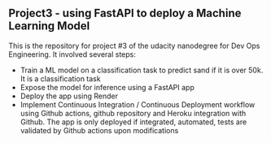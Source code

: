 ## Project3 - using FastAPI to deploy a Machine Learning Model
This is the repository for project #3 of the udacity nanodegree for Dev Ops Engineering. It involved several steps:


* Train a ML model on a classification task to predict sand if it is over 50k. It is a classification task
* Expose the model for inference using a FastAPI app
* Deploy the app using Render
* Implement Continuous Integration / Continuous Deployment workflow using Github actions, github repository and Heroku integration with Github. The app is only deployed if integrated, automated, tests are validated by Github actions upon modifications